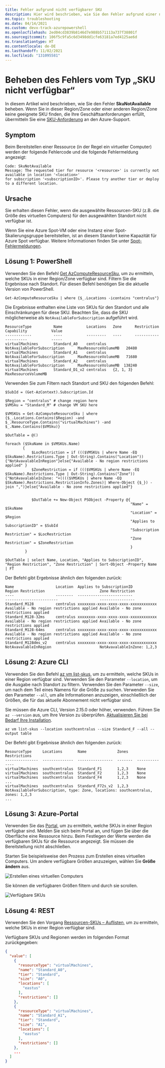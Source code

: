 ```yaml
---
title: Fehler aufgrund nicht verfügbarer SKU
description: Hier wird beschrieben, wie Sie den Fehler aufgrund einer nicht verfügbaren SKU beim Bereitstellen von Ressourcen mit Azure Resource Manager beheben.
ms.topic: troubleshooting
ms.date: 04/14/2021
ms.custom: devx-track-azurepowershell
ms.openlocfilehash: 2ed04cd3839b8146d7e988b571113a737f38801f
ms.sourcegitcommit: 106f5c9fa5c6d3498dd1cfe63181a7ed4125ae6d
ms.translationtype: HT
ms.contentlocale: de-DE
ms.lasthandoff: 11/02/2021
ms.locfileid: "131095581"
---
```

# <a name="resolve-errors-for-sku-not-available"></a>Beheben des Fehlers vom Typ „SKU nicht verfügbar“

In diesem Artikel wird beschrieben, wie Sie den Fehler **SkuNotAvailable** beheben. Wenn Sie in dieser Region/Zone oder einer anderen Region/Zone keine geeignete SKU finden, die Ihre Geschäftsanforderungen erfüllt, übermitteln Sie eine [SKU-Anforderung](/troubleshoot/azure/general/region-access-request-process) an den Azure-Support.

## <a name="symptom"></a>Symptom

Beim Bereitstellen einer Ressource (in der Regel ein virtueller Computer) werden der folgende Fehlercode und die folgende Fehlermeldung angezeigt:

```
Code: SkuNotAvailable
Message: The requested tier for resource '<resource>' is currently not available in location '<location>'
for subscription '<subscriptionID>'. Please try another tier or deploy to a different location.
```

## <a name="cause"></a>Ursache

Sie erhalten diesen Fehler, wenn die ausgewählte Ressourcen-SKU (z.B. die Größe des virtuellen Computers) für den ausgewählten Standort nicht verfügbar ist.

Wenn Sie eine Azure Spot-VM oder eine Instanz einer Spot-Skalierungsgruppe bereitstellen, ist an diesem Standort keine Kapazität für Azure Spot verfügbar. Weitere Informationen finden Sie unter [Spot-Fehlermeldungen](../../virtual-machines/error-codes-spot.md).

## <a name="solution-1---powershell"></a>Lösung 1: PowerShell

Verwenden Sie den Befehl [Get AzComputeResourceSku](/powershell/module/az.compute/get-azcomputeresourcesku), um zu ermitteln, welche SKUs in einer Region/Zone verfügbar sind. Filtern Sie die Ergebnisse nach Standort. Für diesen Befehl benötigen Sie die aktuelle Version von PowerShell.

```azurepowershell-interactive
Get-AzComputeResourceSku | where {$_.Locations -icontains "centralus"}
```

Die Ergebnisse enthalten eine Liste von SKUs für den Standort und alle Einschränkungen für diese SKU. Beachten Sie, dass die SKU möglicherweise als `NotAvailableForSubscription` aufgeführt wird.

```output
ResourceType          Name           Locations   Zone      Restriction                      Capability           Value
------------          ----           ---------   ----      -----------                      ----------           -----
virtualMachines       Standard_A0    centralus             NotAvailableForSubscription      MaxResourceVolumeMB   20480
virtualMachines       Standard_A1    centralus             NotAvailableForSubscription      MaxResourceVolumeMB   71680
virtualMachines       Standard_A2    centralus             NotAvailableForSubscription      MaxResourceVolumeMB  138240
virtualMachines       Standard_D1_v2 centralus   {2, 1, 3}                                  MaxResourceVolumeMB
```

Verwenden Sie zum Filtern nach Standort und SKU den folgenden Befehl:

```azurepowershell-interactive
$SubId = (Get-AzContext).Subscription.Id

$Region = "centralus" # change region here
$VMSku = "Standard_M" # change VM SKU here

$VMSKUs = Get-AzComputeResourceSku | where {$_.Locations.Contains($Region) -and $_.ResourceType.Contains("virtualMachines") -and $_.Name.Contains($VMSku)}

$OutTable = @()

foreach ($SkuName in $VMSKUs.Name)
        {
            $LocRestriction = if ((($VMSKUs | where Name -EQ $SkuName).Restrictions.Type | Out-String).Contains("Location")){"NotAvavalableInRegion"}else{"Available - No region restrictions applied" }
            $ZoneRestriction = if ((($VMSKUs | where Name -EQ $SkuName).Restrictions.Type | Out-String).Contains("Zone")){"NotAvavalableInZone: "+(((($VMSKUs | where Name -EQ $SkuName).Restrictions.RestrictionInfo.Zones)| Where-Object {$_}) -join ",")}else{"Available - No zone restrictions applied"}
            
            
            $OutTable += New-Object PSObject -Property @{
                                                         "Name" = $SkuName
                                                         "Location" = $Region
                                                         "Applies to SubscriptionID" = $SubId
                                                         "Subscription Restriction" = $LocRestriction
                                                         "Zone Restriction" = $ZoneRestriction
                                                         }
         }

$OutTable | select Name, Location, "Applies to SubscriptionID", "Region Restriction", "Zone Restriction" | Sort-Object -Property Name | FT
```

Der Befehl gibt Ergebnisse ähnlich den folgenden zurück:

```output
Name                   Location  Applies to SubscriptionID            Region Restriction                         Zone Restriction                        
----                   --------  -------------------------            ------------------------                   ----------------     
Standard_M128          centralus xxxxxxxx-xxxx-xxxx-xxxx-xxxxxxxxxxxx Available - No region restrictions applied Available - No zone restrictions applied
Standard_M128-32ms     centralus xxxxxxxx-xxxx-xxxx-xxxx-xxxxxxxxxxxx Available - No region restrictions applied Available - No zone restrictions applied
Standard_M128-64ms     centralus xxxxxxxx-xxxx-xxxx-xxxx-xxxxxxxxxxxx Available - No region restrictions applied Available - No zone restrictions applied
Standard_M128dms_v2    centralus xxxxxxxx-xxxx-xxxx-xxxx-xxxxxxxxxxxx NotAvavalableInRegion                      NotAvavalableInZone: 1,2,3
```

## <a name="solution-2---azure-cli"></a>Lösung 2: Azure CLI

Verwenden Sie den Befehl [az vm list-skus](/cli/azure/vm#az_vm_list_skus), um zu ermitteln, welche SKUs in einer Region verfügbar sind. Verwenden Sie den Parameter `--location`, um die Ausgabe nach Standort zu filtern. Verwenden Sie den Parameter `--size`, um nach dem Teil eines Namens für die Größe zu suchen. Verwenden Sie den Parameter `--all`, um alle Informationen anzuzeigen, einschließlich der Größen, die für das aktuelle Abonnement nicht verfügbar sind.

Sie müssen die Azure CLI, Version 2.15.0 oder höher, verwenden. Führen Sie `az --version` aus, um Ihre Version zu überprüfen. [Aktualisieren Sie bei Bedarf Ihre Installation](/cli/azure/update-azure-cli).

```azurecli-interactive
az vm list-skus --location southcentralus --size Standard_F --all --output table
```

Der Befehl gibt Ergebnisse ähnlich den folgenden zurück:

```output
ResourceType     Locations       Name              Zones    Restrictions
---------------  --------------  ----------------  -------  --------------
virtualMachines  southcentralus  Standard_F1       1,2,3    None
virtualMachines  southcentralus  Standard_F2       1,2,3    None
virtualMachines  southcentralus  Standard_F4       1,2,3    None
...
virtualMachines  southcentralus  Standard_F72s_v2  1,2,3    NotAvailableForSubscription, type: Zone, locations: southcentralus, zones: 1,2,3
...
```

## <a name="solution-3---azure-portal"></a>Lösung 3: Azure-Portal

Verwenden Sie das [Portal](https://portal.azure.com), um zu ermitteln, welche SKUs in einer Region verfügbar sind. Melden Sie sich beim Portal an, und fügen Sie über die Oberfläche eine Ressource hinzu. Beim Festlegen der Werte werden die verfügbaren SKUs für die Ressource angezeigt. Sie müssen die Bereitstellung nicht abschließen.

Starten Sie beispielsweise den Prozess zum Erstellen eines virtuellen Computers. Um andere verfügbare Größen anzuzeigen, wählen Sie **Größe ändern** aus.

![Erstellen eines virtuellen Computers](./media/error-sku-not-available/create-vm.png)

Sie können die verfügbaren Größen filtern und durch sie scrollen.

![Verfügbare SKUs](./media/error-sku-not-available/available-sizes.png)

## <a name="solution-4---rest"></a>Lösung 4: REST

Verwenden Sie den Vorgang [Ressourcen-SKUs – Auflisten](/rest/api/compute/resourceskus/list), um zu ermitteln, welche SKUs in einer Region verfügbar sind.

Verfügbare SKUs und Regionen werden im folgenden Format zurückgegeben:

```json
{
  "value": [
    {
      "resourceType": "virtualMachines",
      "name": "Standard_A0",
      "tier": "Standard",
      "size": "A0",
      "locations": [
        "eastus"
      ],
      "restrictions": []
    },
    {
      "resourceType": "virtualMachines",
      "name": "Standard_A1",
      "tier": "Standard",
      "size": "A1",
      "locations": [
        "eastus"
      ],
      "restrictions": []
    },
    ...
  ]
}
```
